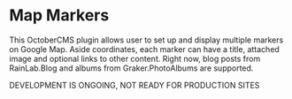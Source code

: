 # Map Markers

This OctoberCMS plugin allows user to set up and display multiple markers on Google Map.
Aside coordinates, each marker can have a title, attached image and optional links to other content. Right now, blog posts from RainLab.Blog
 and albums from Graker.PhotoAlbums are supported.

DEVELOPMENT IS ONGOING, NOT READY FOR PRODUCTION SITES